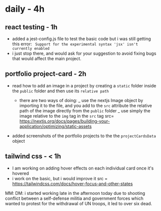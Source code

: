 # daily - 4h

## react testing - 1h

- added a jest-config.js file to test the basic code but i was still getting this error: ` Support for the experimental syntax 'jsx' isn't currently enabled`
- i just stop there, and would ask for your suggestion to avoid fixing bugs that would affect the main project.

## portfolio project-card - 2h

- read how to add an image in a project by creating a `static` folder inside the `public` folder and then use its `relative path`

  - there are two ways of doing:
    _ use the nextjs Image object by importing it to the file, and you add to the `src` attribute the relative path of the image directly from the `public` folder
    _ use simply the image relative to the `img` tag in the `src` tag
    src= https://nextjs.org/docs/pages/building-your-application/optimizing/static-assets

- added screenshots of the portfolio projects to the the `projectCardsData` object

## tailwind css - < 1h

- I am working on adding hover effects on each individual card once it's hovered
- i work on the basic, but i would improve it
  src = https://tailwindcss.com/docs/hover-focus-and-other-states

MM: DM: i started working late in the afternoon today due to shooting conflict between a self-defense militia and government forces which wanted to protest for the withdrawal of UN troops, it led to over six dead.
